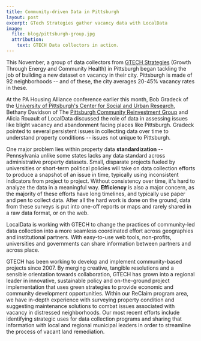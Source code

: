 ```yaml
---
title: Community-driven Data in Pittsburgh
layout: post
excerpt: GTech Strategies gather vacancy data with LocalData
image:
  file: blog/pittsburgh-group.jpg
  attribution:
    text: GTECH Data collectors in action.
---
```


This November, a group of data collectors from [GTECH Strategies](http://gtechstrategies.org/) (Growth Through Energy and Community Health) in Pittsburgh began tackling the job of building a new dataset on vacancy in their city. Pittsburgh is made of 92 neighborhoods -- and of these, the city averages 20-45% vacancy rates in these.

At the PA Housing Alliance conference earlier this month, Bob Gradeck of the [University of Pittsburgh's Center for Social and Urban Research](http://www.ucsur.pitt.edu/), Bethany Davidson of The [Pittsburgh Community Reinvestment Group](http://www.pcrg.org/) and Alicia Rouault of LocalData discussed the role of data in assessing issues like blight vacancy and abandonment facing places like Pittsburgh. Gradeck pointed to several persistent issues in collecting data over time to understand property conditions -- issues not unique to Pittsburgh.

One major problem lies within property data **standardization** -- Pennsylvania unlike some states lacks any data standard across administrative property datasets. Small, disparate projects fueled by universities or short-term political policies will take on data collection efforts to produce a snapshot of an issue in time, typically using inconsistent indicators from project to project. Without consistency over time, it's hard to analyze the data in a meaningful way. **Efficiency** is also a major concern, as the majority of these efforts have long timelines, and typically use paper and pen to collect data. After all the hard work is done on the ground, data from these surveys is put into one-off reports or maps and rarely shared in a raw data format, or on the web.

LocalData is working with GTECH to change the practices of community-led data collection into a more seamless coordinated effort across geographies and institutional partners. With easy-to-use web tools, non-profits, universities and governments can share information between partners and across place.


GTECH has been working to develop and implement community-based projects since 2007. By merging creative, tangible resolutions and a sensible orientation towards collaboration, GTECH has grown into a regional leader in innovative, sustainable policy and on-the-ground project implementation that uses green strategies to provide economic and community development opportunities. Within our ReClaim program area, we have in-depth experience with surveying property condition and suggesting maintenance solutions to combat issues associated with vacancy in distressed neighborhoods. Our most recent efforts include identifying strategic uses for data collection programs and sharing that information with local and regional municipal leaders in order to streamline the process of vacant land remediation.

